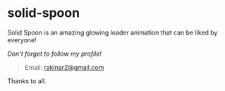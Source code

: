 # solid-spoon
Solid Spoon is an amazing glowing loader animation that can be liked by everyone!

_Don't forget to follow my profile!_  

> Email: rakinar2@gmail.com  

Thanks to all.
